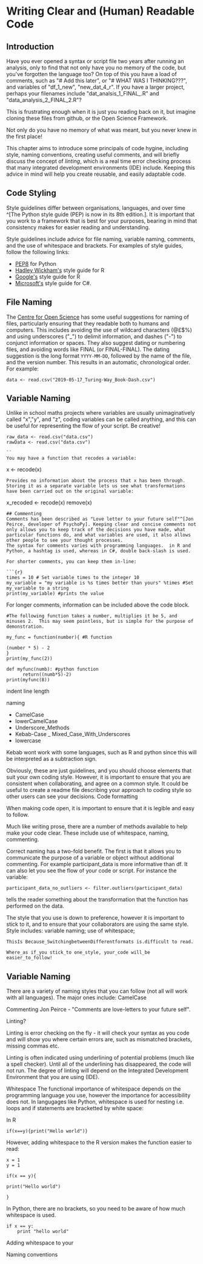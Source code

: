 # Writing Clear and (Human) Readable Code
## Introduction
Have you ever opened a syntax or script file two years after running an analysis, only to find that not only have you no memory of the code, but you've forgotten the language too?
On top of this you have a load of comments, such as "# Add this later", or "# WHAT WAS I THINKING???", and variables of "df_1_new", "new_dat_4_r".  If you have a larger project, perhaps your filenames include "dat_analsis_1_FINAL_.R" and "data_analysis_2_FINAL_2.R"?

This is frustrating enough when it is just you reading back on it, but imagine cloning these files from github, or the Open Science Framework.

Not only do you have no memory of what was meant, but you never knew in the first place!

This chapter aims to introduce some principals of code hygine, including style, naming conventions, creating useful comments, and will briefly discuss the concept of *linting*, which is a real time error checking process that many integrated development environments (IDE) include.
Keeping this advice in mind will help you create reusable, and easily adaptable code.

## Code Styling

Style guidelines differ between organisations, languages, and over time ^[The Python style guide (PEP) is now in its 8th edition.].
It is important that you work to a framework that is best for your purposes, bearing in mind that consistency makes for easier reading and understanding.

Style guidelines include advice for file naming, variable naming, comments, and the use of whitespace and brackets.
For examples of style guides, follow the following links:

* [PEP8](https://www.python.org/dev/peps/pep-0008/) for Python
* [Hadley Wickham's](http://adv-r.had.co.nz/Style.html) style guide for R
* [Google's](https://google.github.io/styleguide/Rguide.xml) style guide for R
* [Microsoft's](https://docs.microsoft.com/en-us/dotnet/csharp/programming-guide/inside-a-program/coding-conventions) style guide for C#.

## File Naming

The [Centre for Open Science](http://help.osf.io/m/bestpractices/l/609932-file-naming) has some useful suggestions for naming of files, particularly ensuring that they readable both to humans and computers.
This includes avoiding the use of wildcard characters (@£$%) and using underscores ("\_") to delimit information, and dashes ("\-") to conjunct information or spaces.
They also suggest dating or numbering files, and avoiding words like FINAL (or FINAL-FINAL).
The dating suggestion is the long format `YYYY-MM-DD`, followed by the name of the file, and the version number.  This results in an automatic, chronological order. For example:

```
data <- read.csv("2019-05-17_Turing-Way_Book-Dash.csv")

```

## Variable Naming
Unlike in school maths projects where variables are usually unimaginatively called "x","y", and "z", coding variables can be called anything, and this can be useful for representing the flow of your script.  Be creative!
```
raw_data <- read.csv("data.csv")
rawData <- read.csv("data.csv")

``
You may have a function that recodes a variable:

```
x <- recode(x)

```
Provides no information about the process that x has been through.  Storing it as a separate variable lets us see what transformations have been carried out on the original variable:

```
x_recoded <- recode(x)
remove(x)
```
## Commenting
Comments has been described as "Love letter to your future self"^[Jon Peirce, developer of PsychoPy]. Keeping clear and concise comments not only allows you to keep track of the decisions you have made, what particular functions do, and what variables are used, it also allows other people to see your thought processes.
The syntax for comments varies with programming languages.  in R and Python, a hashtag is used, whereas in C#, double back-slash is used.

For shorter comments, you can keep them in-line:

```{r}
times = 10 # Set variable times to the integer 10
my_variable = "my variable is %s times better than yours" %times #Set my_variable to a string
print(my_variable) #prints the value
```

For longer comments, information can be included above the code block.

```{r}
#The following function takes a number, multiplies it be 5, and minuses 2.  This may seem pointless, but is simple for the purpose of demonstration.

my_func = function(number){ #R function

(number * 5) - 2
}
print(my_func(2))
```

```
def myfunc(numb): #python function
      return((numb*5)-2)
print(myfunc(8))

```
indent
line length

naming
- CamelCase
- lowerCamelCase
- Underscore_Methods
- Kebab-Case
_ Mixed_Case_With_Underscores
- lowercase

Kebab wont work with some languages, such as R and python since this will be interpreted as a subtraction sign. 



Obviously, these are just guidelines, and you should choose elements that suit your own coding style. However, it is important to ensure that you are consistent when collaborating, and agree on a common style.
It could be useful to create a readme file describing your approach to coding style so other users can see your decisions.
Code formatting

When making code open, it is important to ensure that it is legible and easy to follow.

Much like writing prose, there are a number of methods available to help make your code clear.
These include use of whitespace, naming, commenting.

Correct naming has a two-fold benefit.
The first is that it allows you to communicate the purpose of a variable or object without additional commenting.
For example participant_data is more informative than df.
It can also let you see the flow of your code or script.
For instance the variable:

```
participant_data_no_outliers <- filter.outliers(participant_data)
```
tells the reader something about the transformation that the function has performed on the data.


The style that you use is down to preference, however it is important to stick to it, and to ensure that your collaborators are using the same style.
Style includes: variable naming; use of whitespace; 

```
ThisIs Because_SwitchingbetweenDifferentformats is.difficult to read.
```

```
Where_as if_you stick_to one_style, your_code will_be easier_to_follow!
```

## Variable Naming
There are a variety of naming styles that you can follow (not all will work with all languages).
The major ones include:
CamelCase

Commenting
Jon Peirce - "Comments are love-letters to your future self".

Linting?

Linting is error checking on the fly - it will check your syntax as you code and will show you where certain errors are, such as mismatched brackets, missing commas etc.

Linting is often indicated using underlining of potential problems (much like a spell checker).  Until all of the underlining has disappeared, the code will not run.  The degree of linting will depend on the Integrated Development Environment that you are using (IDE). 

Whitespace
The functional importance of whitespace depends on the programming language you use, however the importance for accessibility does not.  In langugages like Python, whitespace is used for nesting i.e. loops and if statements are bracketted by white space:

In R

```{r}
if(x==y){print("Hello world")}
```
However, adding whitespace to the R version makes the function easier to read:

```{r}
x = 1
y = 1

if(x == y){

print("Hello world")

}
```

In Python, there are no brackets, so you need to be aware of how much whitespace is used.

```{python}
if x == y:
	print "hello world"
```

Adding whitespace to your

Naming conventions
